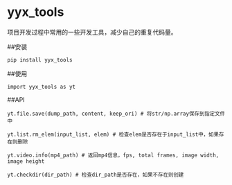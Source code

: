 # yyx_tools
项目开发过程中常用的一些开发工具，减少自己的重复代码量。

##安装
```
pip install yyx_tools
```

##使用
```
import yyx_tools as yt
```

##API
```
yt.file.save(dump_path, content, keep_ori) # 将str/np.array保存到指定文件中

yt.list.rm_elem(input_list, elem) # 检查elem是否存在于input_list中，如果存在则删除

yt.video.info(mp4_path) # 返回mp4信息，fps, total frames, image width, image height

yt.checkdir(dir_path) # 检查dir_path是否存在，如果不存在则创建
```